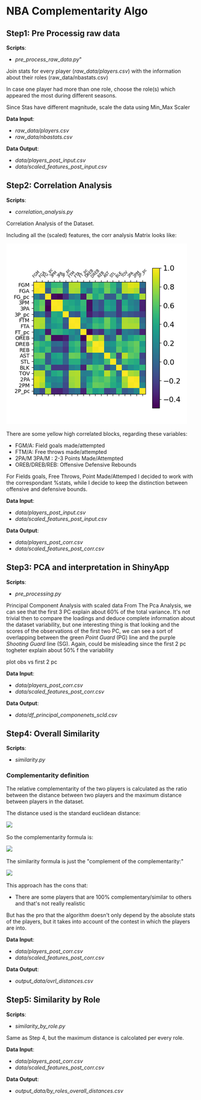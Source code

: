 # NBA Complementarity Algo

## Step1: Pre Processig raw data

**Scripts**:
- *pre_process_raw_data.py*"

Join stats for every player (*raw_data/players.csv*) 
with the information about their roles (raw_data/nbastats.csv)

In case one player had more than one role, choose the role(s) 
which appeared the most during different seasons.

Since Stas have different magnitude, scale the data using Min_Max Scaler

**Data Input**: 
- *raw_data/players.csv* 
- *raw_data/nbastats.csv*

**Data Output**: 
- *data/players_post_input.csv*
- *data/scaled_features_post_input.csv*

## Step2: Correlation Analysis

**Scripts**:
- *correlation_analysis.py*

Correlation Analysis of the Dataset.

Including all the (scaled) features, the corr analysis Matrix looks like:

![alt text](corr.png)

There are some yellow high correlated blocks,
regarding these variables:

- FGM/A: Field goals made/attempted
- FTM/A: Free throws made/attempted
- 2PA/M 3PA/M : 2-3 Points Made/Attempted
- OREB/DREB/REB: Offensive Defensive Rebounds

For Fields goals, Free Throws, Point Made/Attemped I decided to work with the correspondant %stats, while
I decide to keep the distinction between offensive and defensive bounds.


**Data Input**: 
- *data/players_post_input.csv* 
- *data/scaled_features_post_input.csv*

**Data Output**: 
- *data/players_post_corr.csv*
- *data/scaled_features_post_corr.csv*

## Step3: PCA and interpretation in ShinyApp

**Scripts**:
- *pre_processing.py*

Principal Component Analysis with scaled data
From The Pca Analysis, we can see that the first 3 PC explain about 60% of the total variance.
It's not trivial then to compare the loadings and deduce complete information about the dataset variability, 
but one interesting thing is that looking and the scores of the observations of the first two PC, we can see a sort of 
overlapping between the green *Point Guard* (PG) line and the purple *Shooting Guard* line (SG).
Again, could be misleading since the first 2 pc togheter explain about 50% f the variability

plot obs vs first 2 pc




 
**Data Input**: 
- *data/players_post_corr.csv* 
- *data/scaled_features_post_corr.csv*

**Data Output**: 
- *data/df_principal_componenets_scld.csv*

## Step4: Overall Similarity  

**Scripts**:
- *similarity.py*

### Complementarity definition
The relative complementarity of the two players is calculated as the ratio between the distance between two players
and the maximum distance between players in the dataset.

The distance used is the standard euclidean distance:

    
<img src="https://render.githubusercontent.com/render/math?math=dist(p_1, p_2) = (\sum_{k=1}^{n} (p_{1k} - p_{2k})^2)^{1/2}">

So the complementarity formula is:

<img src="https://render.githubusercontent.com/render/math?math=complementarity(p_1, p_2) = dist(p_1, p_2)/maxdist">

The similarity formula is just the "complement of the complementarity:"

<img src="https://render.githubusercontent.com/render/math?math=simililarity(p_1, p_2) = 1 - complementarity(p_1, p_2)">

This approach has the cons that:
- There are some players that are 100% complementary/similar to others and that's not really realistic

But has the pro that the algorithm doesn't only depend by the absolute stats of the players, 
but it takes into account of the contest in which the players are into.

**Data Input**: 
- *data/players_post_corr.csv* 
- *data/scaled_features_post_corr.csv*

**Data Output**: 
- *output_data/ovrl_distances.csv*


## Step5: Similarity by Role  

**Scripts**:
- *similarity_by_role.py*

Same as Step 4, but the maximum distance is calcolated per every role.


**Data Input**: 
- *data/players_post_corr.csv* 
- *data/scaled_features_post_corr.csv*

**Data Output**: 
- *output_data/by_roles_overall_distances.csv*

